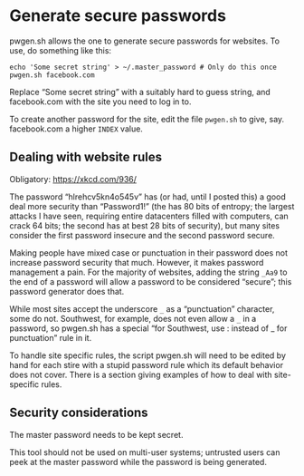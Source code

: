 # Generate secure passwords

pwgen.sh allows the one to generate secure passwords for websites. 
To use, do something like this:

```
echo 'Some secret string' > ~/.master_password # Only do this once
pwgen.sh facebook.com
```

Replace “Some secret string” with a suitably hard to guess string, and 
facebook.com with the site you need to log in to.

To create another password for the site, edit the file `pwgen.sh`
to give, say. facebook.com a higher `INDEX` value.

## Dealing with website rules

Obligatory: https://xkcd.com/936/

The password “hlrehcv5kn4o545v” has (or had, until I posted this)
a good deal more security than “Password1!” (the has 80 bits of
entropy; the largest attacks I have seen, requiring entire datacenters
filled with computers, can crack 64 bits; the second has at best 28 bits
of security), but many sites consider the first password insecure and
the second password secure.

Making people have mixed case or punctuation in their password does
not increase password security that much. However, it makes password
management a pain.  For the majority of websites, adding the string
`_Aa9` to the end of a password will allow a password to be considered
“secure”; this password generator does that.

While most sites accept the underscore `_` as a “punctuation”
character, some do not.  Southwest, for example, does not even allow a `_`
in a password, so pwgen.sh has a special “for Southwest, use : instead 
of _ for punctuation” rule in it.

To handle site specific rules, the script pwgen.sh will need to be
edited by hand for each stire with a stupid password rule which 
its default behavior does not cover.  There is a section giving
examples of how to deal with site-specific rules.

## Security considerations

The master password needs to be kept secret.

This tool should not be used on multi-user systems; untrusted users
can peek at the master password while the password is being generated.
